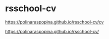 # rsschool-cv
https://polinaraspopina.github.io/rsschool-cv/cv

https://polinaraspopina.github.io/rsschool-cv/